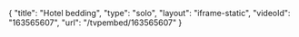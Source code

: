{
    "title": "Hotel bedding",
    "type": "solo",
    "layout": "iframe-static",
    "videoId": "163565607",
    "url": "\/tvpembed\/163565607"
}